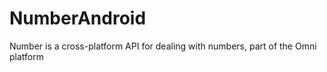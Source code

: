 # NumberAndroid
 Number is a cross-platform API for dealing with numbers, part of the Omni platform
